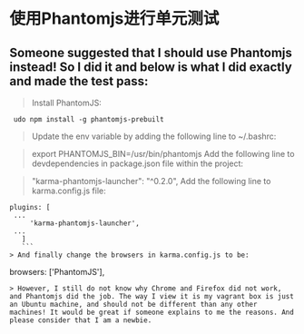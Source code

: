 # 使用Phantomjs进行单元测试
## Someone suggested that I should use Phantomjs instead! So I did it and below is what I did exactly and made the test pass:

> Install PhantomJS:
 ``` 
  udo npm install -g phantomjs-prebuilt
 ``` 
> Update the env variable by adding the following line to ~/.bashrc:

> export PHANTOMJS_BIN=/usr/bin/phantomjs
> Add the following line to devdependencies in package.json file within the project:

> "karma-phantomjs-launcher": "^0.2.0",
> Add the following line to karma.config.js file:
 
 ```
 plugins: [
  ...
      'karma-phantomjs-launcher',
  ...
    ]
    ```
> And finally change the browsers in karma.config.js to be:

```
browsers: ['PhantomJS'],

```
> However, I still do not know why Chrome and Firefox did not work, and Phantomjs did the job. The way I view it is my vagrant box is just an Ubuntu machine, and should not be different than any other machines! It would be great if someone explains to me the reasons. And please consider that I am a newbie.